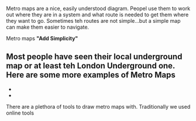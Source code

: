 Metro maps are a nice, easily understood diagram. 
Peopel use them to work out where they are in a system and what route is needed to get them where they want to go. 
Sometimes teh routes are not simple...but a simple map can make them easier to navigate. 

Metro maps **"Add Simplicity"**

Most people have seen their local underground map or at least teh London Underground one. 
Here are some more examples of Metro Maps
- 
- 
- 

There are a plethora of tools to draw metro maps with. Traditionally we used online tools 







